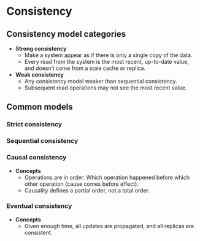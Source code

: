# Consistency

## Consistency model categories
- **Strong consistency**
   - Make a system appear as if there is only a single copy of the data.
   - Every read from the system is the most recent, up-to-date value, and doesn’t come from a stale cache or replica.
- **Weak consistency**
   - Any consistency model weaker than sequential consistency.
   - Subsequent read operations may not see the most recent value.

## Common models
### Strict consistency

### Sequential consistency

### Causal consistency
- **Concepts**
   - Operations are in order: Which operation happened before which other operation (cause comes before effect).
   - Causality defines a partial order, not a total order.

### Eventual consistency 
- **Concepts**
   - Given enough time, all updates are propagated, and all replicas are consistent.
